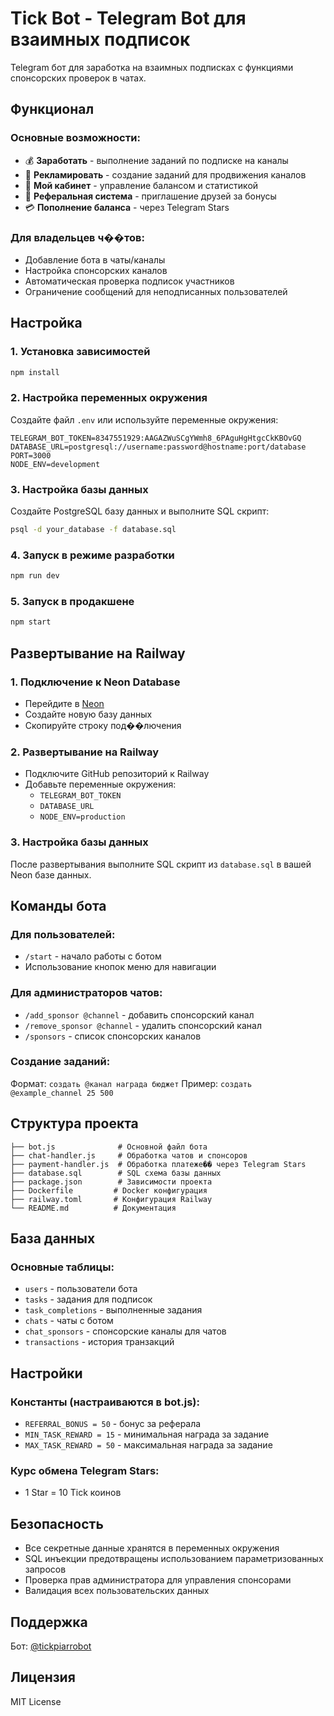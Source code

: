 # Tick Bot - Telegram Bot для взаимных подписок

Telegram бот для заработка на взаимных подписках с функциями спонсорских проверок в чатах.

## Функционал

### Основные возможности:
- 💰 **Заработать** - выполнение заданий по подписке на каналы
- 📢 **Рекламировать** - создание заданий для продвижения каналов
- 👤 **Мой кабинет** - управление балансом и статистикой
- 👥 **Реферальная система** - приглашение друзей за бонусы
- 💳 **Пополнение баланса** - через Telegram Stars

### Для владельцев ч��тов:
- Добавление бота в чаты/каналы
- Настройка спонсорских каналов
- Автоматическая проверка подписок участников
- Ограничение сообщений для неподписанных пользователей

## Настройка

### 1. Установка зависимостей
```bash
npm install
```

### 2. Настройка переменных окружения
Создайте файл `.env` или используйте переменные окружения:

```
TELEGRAM_BOT_TOKEN=8347551929:AAGAZWuSCgYWmh8_6PAguHgHtgcCkKBOvGQ
DATABASE_URL=postgresql://username:password@hostname:port/database
PORT=3000
NODE_ENV=development
```

### 3. Настройка базы данных
Создайте PostgreSQL базу данных и выполните SQL скрипт:
```bash
psql -d your_database -f database.sql
```

### 4. Запуск в режиме разработки
```bash
npm run dev
```

### 5. Запуск в продакшене
```bash
npm start
```

## Развертывание на Railway

### 1. Подключение к Neon Database
- Перейдите в [Neon](https://neon.tech)
- Создайте новую базу данных
- Скопируйте строку под��лючения

### 2. Развертывание на Railway
- Подключите GitHub репозиторий к Railway
- Добавьте переменные окружения:
  - `TELEGRAM_BOT_TOKEN`
  - `DATABASE_URL`
  - `NODE_ENV=production`

### 3. Настройка базы данных
После развертывания выполните SQL скрипт из `database.sql` в вашей Neon базе данных.

## Команды бота

### Для пользователей:
- `/start` - начало работы с ботом
- Использование кнопок меню для навигации

### Для администраторов чатов:
- `/add_sponsor @channel` - добавить спонсорский канал
- `/remove_sponsor @channel` - удалить спонсорский канал
- `/sponsors` - список спонсорских каналов

### Создание заданий:
Формат: `создать @канал награда бюджет`
Пример: `создать @example_channel 25 500`

## Структура проекта

```
├── bot.js              # Основной файл бота
├── chat-handler.js     # Обработка чатов и спонсоров
├── payment-handler.js  # Обработка платеже�� через Telegram Stars
├── database.sql        # SQL схема базы данных
├── package.json        # Зависимости проекта
├── Dockerfile         # Docker конфигурация
├── railway.toml       # Конфигурация Railway
└── README.md          # Документация
```

## База данных

### Основные таблицы:
- `users` - пользователи бота
- `tasks` - задания для подписок
- `task_completions` - выполненные задания
- `chats` - чаты с ботом
- `chat_sponsors` - спонсорские каналы для чатов
- `transactions` - история транзакций

## Настройки

### Константы (настраиваются в bot.js):
- `REFERRAL_BONUS = 50` - бонус за реферала
- `MIN_TASK_REWARD = 15` - минимальная награда за задание
- `MAX_TASK_REWARD = 50` - максимальная награда за задание

### Курс обмена Telegram Stars:
- 1 Star = 10 Tick коинов

## Безопасность

- Все секретные данные хранятся в переменных окружения
- SQL инъекции предотвращены использованием параметризованных запросов
- Проверка прав администратора для управления спонсорами
- Валидация всех пользовательских данных

## Поддержка

Бот: [@tickpiarrobot](https://t.me/tickpiarrobot)

## Лицензия

MIT License

